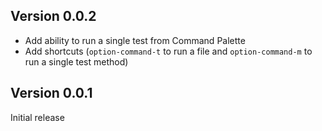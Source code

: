 ## Version 0.0.2
* Add ability to run a single test from Command Palette
* Add shortcuts (`option-command-t` to run a file and `option-command-m` to run a single test method)

## Version 0.0.1

Initial release
